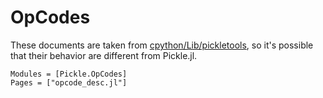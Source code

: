 # OpCodes

These documents are taken from [cpython/Lib/pickletools](https://github.com/python/cpython/blob/master/Lib/pickletools.py), so it's possible that their behavior are different from Pickle.jl.

```@autodocs
Modules = [Pickle.OpCodes]
Pages = ["opcode_desc.jl"]
```
